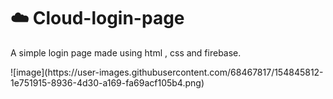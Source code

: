 # ☁️ Cloud-login-page
<p>A simple login page made using html , css and firebase.</p>
![image](https://user-images.githubusercontent.com/68467817/154845812-1e751915-8936-4d30-a169-fa69acf105b4.png)
